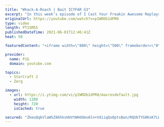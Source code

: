```yaml
---
title: "Whack-A-Roach | Bait ICYFAR G3"
excerpt: "In this week’s episode of I Cast Your Freakin Awesome Replays (ICYFAR) players sent in their replays where they tried to bait their opponents out of position!   NEW ICYFAR CHALLENGE: \"Hit and Run\" - avoid head on fights and backstab, run by and basetrade your way to victory. Send submissions to fluxiorsc@gmail.com"
originalUrl: https://youtube.com/watch?v=pIWRDb1dPR0
type: video
length: PT15M5S
publishedDateTime: 2021-06-01T12:46:41Z
heat: 50

featuredContent: "<iframe width=\"800\" height=\"500\" frameborder=\"0\" src=\"https://www.youtube.com/embed/pIWRDb1dPR0\" allow=\"accelerometer; autoplay; encrypted-media; gyroscope; picture-in-picture\" allowfullscreen></iframe>"

provider:
  name: PiG
  domain: youtube.com

topics:
  - StarCraft 2
  - Zerg

images:
  - url: https://i.ytimg.com/vi/pIWRDb1dPR0/maxresdefault.jpg
    width: 1280
    height: 720
    isCached: true

secured: "ZkeuQqkVlaWSZ86hksHUVtWHddmvAln+VdiiqQx0ptsBan/RQUkTYG8KxK7LWQV7yWjFW1IfgWNJX6AquZrCrVVyYHx/QiRd5x8jrQQK+Pq9AidC2whsqj5QuwV9pqnLLePalSYO21TL8CIChtqKhsoqn4XvGrkAkvLAU2YjsI5hZggUaCIqfQgudmWZK9XN99V1eikrZWUWxfQW3a4Edh0FZLfWIq1ROhrIn0OgfvUAbZ9iGb6ifYOAagYVt33jwBYR6/54+bnaVjzHuElv4e5RPI/FvGMpmonzp2iS6RPXXIEFGwzJgcMl9u5L3RU2KVzXm12iQs1wYb/1vPzdzOGCwFsAP/WtOF01cKNWm+Q3SIr7SO5i2XVH2jSVTTRDdZEqqrulKIdXXZ0kNSS1IgpaY/jF4pmrSYvZd+gLpcE=;qD7v4Xs3IsD/W1v1UVyLcA=="
---
```


